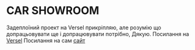 # CAR SHOWROOM

Задеплоїний проект на Versel прикріпляю, але розумію що допрацьовувати ще і допрацювувати потрібно, Дякую.
Посилання на [Versel](https://vercel.com/yaroslavbliznyuks-projects/car-showroom)
Посилання на сам [сайт](car-showroom-kfuwqdxpl-yaroslavbliznyuks-projects.vercel.app)
